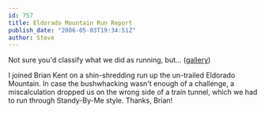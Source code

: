 ```yaml
---
id: 757
title: Eldorado Mountain Run Report
publish_date: "2006-05-03T19:34:51Z"
author: Steve
---
```

  
Not sure you'd classify what we did as running, but... ([gallery](http://picasaweb.google.com/flagstafffrenzy/EldoradoPeakRun))

I joined Brian Kent on a shin-shredding run up the un-trailed Eldorado Mountain. In case the bushwhacking wasn't enough of a challenge, a miscalculation dropped us on the wrong side of a train tunnel, which we had to run through Standy-By-Me style. Thanks, Brian!
